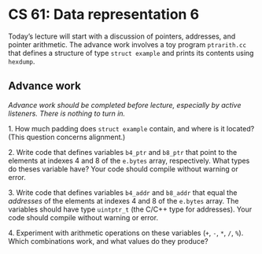 CS 61: Data representation 6
============================

Today’s lecture will start with a discussion of pointers, addresses, and
pointer arithmetic. The advance work involves a toy program `ptrarith.cc` that
defines a structure of type `struct example` and prints its contents using
`hexdump`.

Advance work
------------

*Advance work should be completed before lecture, especially by active
listeners. There is nothing to turn in.*

1\. How much padding does `struct example` contain, and where is it located?
(This question concerns alignment.)

2\. Write code that defines variables `b4_ptr` and `b8_ptr` that point to the
elements at indexes 4 and 8 of the `e.bytes` array, respectively. What types
do theses variable have? Your code should compile without warning or error.

3\. Write code that defines variables `b4_addr` and `b8_addr` that equal the
*addresses* of the elements at indexes 4 and 8 of the `e.bytes` array. The
variables should have type `uintptr_t` (the C/C++ type for addresses). Your
code should compile without warning or error.

4\. Experiment with arithmetic operations on these variables (`+`, `-`, `*`,
`/`, `%`). Which combinations work, and what values do they produce?
